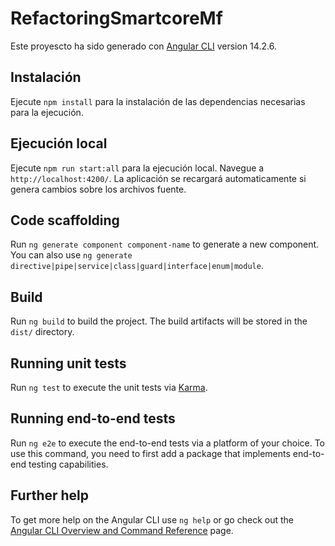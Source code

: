 # RefactoringSmartcoreMf

Este proyescto ha sido generado con [Angular CLI](https://github.com/angular/angular-cli) version 14.2.6.

## Instalación

Ejecute `npm install` para la instalación de las dependencias necesarias para la ejecución.

## Ejecución local

Ejecute `npm run start:all` para la ejecución local. Navegue a `http://localhost:4200/`. La aplicación se recargará automaticamente si genera cambios sobre los archivos fuente.

## Code scaffolding

Run `ng generate component component-name` to generate a new component. You can also use `ng generate directive|pipe|service|class|guard|interface|enum|module`.

## Build

Run `ng build` to build the project. The build artifacts will be stored in the `dist/` directory.

## Running unit tests

Run `ng test` to execute the unit tests via [Karma](https://karma-runner.github.io).

## Running end-to-end tests

Run `ng e2e` to execute the end-to-end tests via a platform of your choice. To use this command, you need to first add a package that implements end-to-end testing capabilities.

## Further help

To get more help on the Angular CLI use `ng help` or go check out the [Angular CLI Overview and Command Reference](https://angular.io/cli) page.
